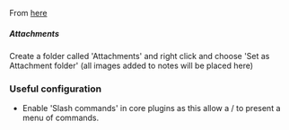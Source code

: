 From [here](https://www.youtube.com/watch?v=Jamtjw9N1H4)

##### Attachments
Create a folder called 'Attachments' and right click and choose 'Set as Attachment folder'  (all images added to notes will be placed here)

### Useful configuration
- Enable 'Slash commands' in core plugins as this allow a / to present a menu of commands.
